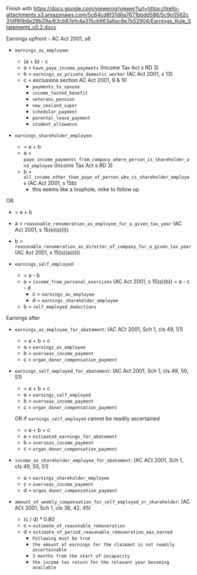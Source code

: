 Finish with https://docs.google.com/viewerng/viewer?url=https://trello-attachments.s3.amazonaws.com/5c64cd8f31d6a7671bbdd586/5c9c0562c31df90b6e29b29a/63cb87efc4a315cb963a6ac8e7b52904/Earnings_Rule_Statements_v0.2.docx

Earnings upfront - AC Act 2001, s6
- `earnings_as_employee`:
  - (a + b) - c
  - a = `have_paye_income_payments` (Income Tax Act s RD 3)
  - b = `earnings_as_private_domestic_worker` (AC Act 2001, s 13) 
  - c = exclusions section AC Act 2001, 9 & 10
    - `payments_to_spouse`
    - `income_tested_benefit`
    - `veterans_pension`
    - `new_zealand_super`
    - `schedular_payment`
    - `parental_leave_payment`
    - `student_allowance`

- `earnings_shareholder_employee`:
  - = a + b
  - a = `paye_income_payments_from_company_where_person_is_shareholder_and_employee` (Income Tax Act s RD 3)
  - b = `all_income_other_than_paye_of_person_who_is_shareholder_employee` (AC Act 2001, s 15b) 
    - this seems like a loophole, mike to follow up

OR
  - = a + b
  - a = `reasonable_renumeration_as_employee_for_a_given_tax_year` (AC Act 2001, s 15(s)(a)(i)) 
  - b = `reasonable_renumeration_as_director_of_company_for_a_given_tax_year`(AC Act 2001, s 15(s)(a)(ii))



- `earnings_self_employed`:
  - = a - b
  - a = `income_from_personal_exersions` (AC Act 2001, s 15(s)(b)) 
    = a - c - d
    - c = `earnings_as_employee`
    - d = `earnings_shareholder_employee`
  - b = `self_employed_deductions`
  

Earnings after
- `earnings_as_employee_for_abatement`: (AC ACt 2001, Sch 1, cls 49, 51)
  - = a + b + c
  - a = `earnings_as_employee`
  - b = `overseas_income_payment`
  - c = `organ_donor_compensation_payment`

- `earnings_self_employed_for_abatement`: (AC Act 2001, Sch 1, cls 49, 50, 51)
  - = a + b + c
  - a = `earnings_self_employed`
  - b = `overseas_income_payment`
  - c = `organ_donor_compensation_payment`

  OR if `earnings_self_employed` cannot be readily ascertained
  - = a + b + c
  - a = `estimated_earnings_for_abatement`
  - b = `overseas_income_payment`
  - c = `organ_donor_compensation_payment`


- `income_as_shareholder_employee_for_abatement`:  (AC ACt 2001, Sch 1, cls 49, 50, 51)
    - a = `earnings_shareholder_employee`
    - c = `overseas_income_payment`
    - d = `organ_donor_compensation_payment`


- `amount_of_weekly_compensation_for_self_employed_or_shareholder`:  (AC ACt 2001, Sch 1, cls 38, 42, 45)
    - (c / d) * 0.80
    - c = `estimate_of_reasonable_remuneration`
    - d = `estimate_of_period_reasonable_remuneration_was_earned`
      - `Following must be true`
      - `the amount of earnings for the claimant is not readily ascertainable`
      - `3 months from the start of incapacity`
      - `the income tax return for the relevant year becoming available`


